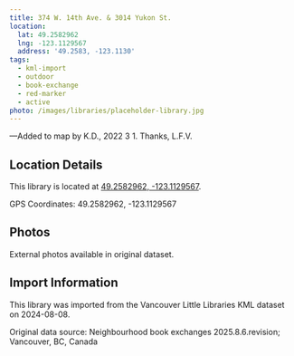 ```yaml
---
title: 374 W. 14th Ave. & 3014 Yukon St.
location:
  lat: 49.2582962
  lng: -123.1129567
  address: '49.2583, -123.1130'
tags:
  - kml-import
  - outdoor
  - book-exchange
  - red-marker
  - active
photo: /images/libraries/placeholder-library.jpg
---
```

—Added to map by K.D., 2022 3 1. Thanks, L.F.V.

## Location Details

This library is located at [49.2582962, -123.1129567](https://www.google.com/maps?q=49.2582962,-123.1129567).

GPS Coordinates: 49.2582962, -123.1129567

## Photos

External photos available in original dataset.

## Import Information

This library was imported from the Vancouver Little Libraries KML dataset on 2024-08-08.

Original data source: Neighbourhood book exchanges 2025.8.6.revision; Vancouver, BC, Canada
